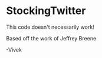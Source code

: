 StockingTwitter
===============
This code doesn't necessarily work!

Based off the work of Jeffrey Breene

-Vivek
